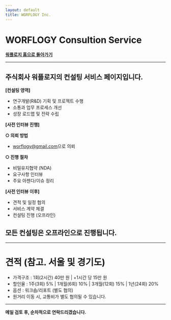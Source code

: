 ```yaml
---
layout: default
title: WORFLOGY Inc.
---
```


# WORFLOGY Consultion Service

[**워플로지 홈으로 돌아가기**](https://worflogy.com)

---

## 주식회사 워플로지의 컨설팅 서비스 페이지입니다.

**[컨설팅 영역]**

  - 연구개발(R&D) 기획 및 프로젝트 수행
  - 소통과 업무 프로세스 개선
  - 성장 로드맵 및 전략 수립

**[사전 인터뷰 진행]**

**○ 의뢰 방법**
  - [worflogy@gmail.com](mailto:worflogy@gmail.com)으로 의뢰

**○ 진행 절차**
  - 비밀유지협약 (NDA)
  - 요구사항 인터뷰
  - 주요 아젠다/이슈 정리

**[사전 인터뷰 이후]**

  - 견적 및 일정 협의
  - 서비스 계약 체결
  - 컨설팅 진행 (오프라인)

## 모든 컨설팅은 오프라인으로 진행됩니다.

---

# 견적 (참고. 서울 및 경기도)

  - 가격구조 : 1회(2시간) 40만 원 | +1시간 당 15만 원
  - 할인율 : 1주(3회) 5% | 1개월(6회) 10% | 3개월(12회) 15% | 1년(24회) 20%
  - 옵션 : 워크숍/리포트 (별도 협의)
  - 원거리 이동 시, 교통비가 별도 협의될 수 있습니다.

---

**메일 검토 후, 순차적으로 연락드리겠습니다.**
